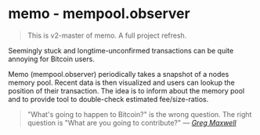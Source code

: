 # memo - mempool.observer

> This is v2-master of memo. 
> A full project refresh.

Seemingly stuck and longtime-unconfirmed transactions can be quite annoying for Bitcoin users.

Memo (mempool.observer) periodically takes a snapshot of a nodes memory pool. Recent data is then visualized and users can lookup the position of their transaction. The idea is to inform about the memory pool and to provide tool to double-check estimated fee/size-ratios.

>"What's going to happen to Bitcoin?" is the wrong question. The right question is "What are you going to contribute?" &mdash; <cite>[Greg Maxwell](https://github.com/gmaxwell)</cite>
